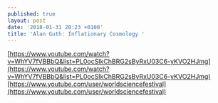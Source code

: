 ```yaml
---
published: true
layout: post
date: '2018-01-31 20:23 +0100'
title: 'Alan Guth: Inflationary Cosmology '
---
```

[https://www.youtube.com/watch?v=WhYV7fVBBbQ&list=PL0ocSIkChBRG2sByRxU03C6-yKVO2HJmg](https://www.youtube.com/watch?v=WhYV7fVBBbQ&list=PL0ocSIkChBRG2sByRxU03C6-yKVO2HJmg)  
[https://www.youtube.com/user/worldsciencefestival](https://www.youtube.com/user/worldsciencefestival)
